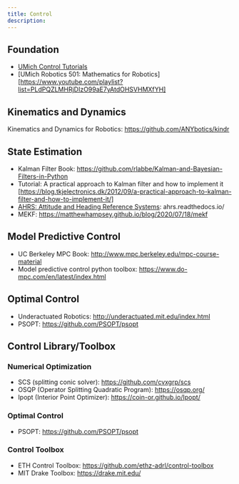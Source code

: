 ```yaml
---
title: Control
description: 
---
```


## Foundation

* [UMich Control Tutorials](https://ctms.engin.umich.edu/CTMS/index.php?example=Introduction&section=SimulinkControl)
* [UMich Robotics 501: Mathematics for Robotics][https://www.youtube.com/playlist?list=PLdPQZLMHRjDIzO99aE7yAtdOHSVHMXfYH]

## Kinematics and Dynamics

Kinematics and Dynamics for Robotics: https://github.com/ANYbotics/kindr

## State Estimation

* Kalman Filter Book: https://github.com/rlabbe/Kalman-and-Bayesian-Filters-in-Python
* Tutorial: A practical approach to Kalman filter and how to implement it
[https://blog.tkjelectronics.dk/2012/09/a-practical-approach-to-kalman-filter-and-how-to-implement-it/]
* [AHRS: Attitude and Heading Reference Systems](https://github.com/Mayitzin/ahrs): ahrs.readthedocs.io/
* MEKF: https://matthewhampsey.github.io/blog/2020/07/18/mekf

## Model Predictive Control

* UC Berkeley MPC Book: http://www.mpc.berkeley.edu/mpc-course-material
* Model predictive control python toolbox: https://www.do-mpc.com/en/latest/index.html

## Optimal Control

* Underactuated Robotics: http://underactuated.mit.edu/index.html
* PSOPT: https://github.com/PSOPT/psopt

## Control Library/Toolbox

### Numerical Optimization

* SCS (splitting conic solver): https://github.com/cvxgrp/scs
* OSQP (Operator Splitting Quadratic Program): https://osqp.org/
* Ipopt (Interior Point Optimizer): https://coin-or.github.io/Ipopt/

### Optimal Control

* PSOPT: https://github.com/PSOPT/psopt

### Control Toolbox

* ETH Control Toolbox: https://github.com/ethz-adrl/control-toolbox
* MIT Drake Toolbox: https://drake.mit.edu/
